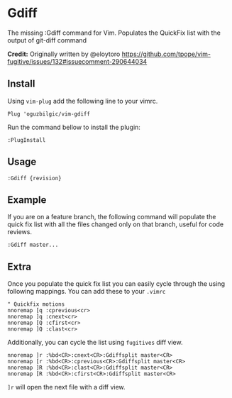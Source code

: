 # Gdiff

The missing :Gdiff command for Vim. Populates the QuickFix list with the output
of git-diff command

**Credit:** Originally written by @eloytoro 
https://github.com/tpope/vim-fugitive/issues/132#issuecomment-290644034

## Install

Using `vim-plug` add the following line to your vimrc.

```vim
Plug 'oguzbilgic/vim-gdiff
```

Run the command bellow to install the plugin: 

```vim
:PlugInstall
```

## Usage

```
:Gdiff {revision}
```

## Example

If you are on a feature branch, the following command will populate the quick
fix list with all the files changed only on that branch, useful for code
reviews.

```
:Gdiff master... 
```

## Extra

Once you populate the quick fix list you can easily cycle through the using
following mappings. You can add these to your `.vimrc`

```
" Quickfix motions
nnoremap [q :cprevious<cr>
nnoremap ]q :cnext<cr>
nnoremap [Q :cfirst<cr>
nnoremap ]Q :clast<cr>
```

Additionally, you can cycle the list using `fugitives` diff view. 

```
nnoremap ]r :%bd<CR>:cnext<CR>:Gdiffsplit master<CR>
nnoremap [r :%bd<CR>:cprevious<CR>:Gdiffsplit master<CR>
nnoremap ]R :%bd<CR>:clast<CR>:Gdiffsplit master<CR>
nnoremap [R :%bd<CR>:cfirst<CR>:Gdiffsplit master<CR>
```

`]r` will open the next file with a diff view.
